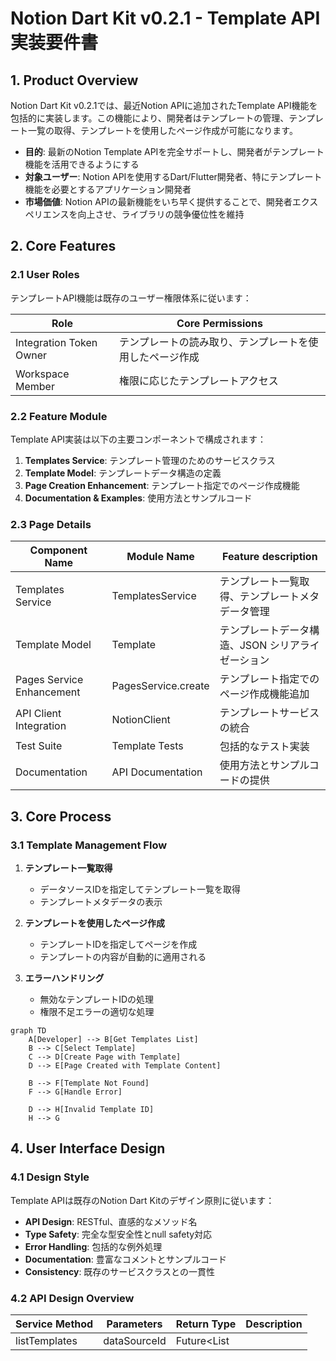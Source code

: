 # Notion Dart Kit v0.2.1 - Template API 実装要件書

## 1. Product Overview

Notion Dart Kit v0.2.1では、最近Notion APIに追加されたTemplate API機能を包括的に実装します。この機能により、開発者はテンプレートの管理、テンプレート一覧の取得、テンプレートを使用したページ作成が可能になります。

- **目的**: 最新のNotion Template APIを完全サポートし、開発者がテンプレート機能を活用できるようにする
- **対象ユーザー**: Notion APIを使用するDart/Flutter開発者、特にテンプレート機能を必要とするアプリケーション開発者
- **市場価値**: Notion APIの最新機能をいち早く提供することで、開発者エクスペリエンスを向上させ、ライブラリの競争優位性を維持

## 2. Core Features

### 2.1 User Roles
テンプレートAPI機能は既存のユーザー権限体系に従います：

| Role | Core Permissions |
|------|------------------|
| Integration Token Owner | テンプレートの読み取り、テンプレートを使用したページ作成 |
| Workspace Member | 権限に応じたテンプレートアクセス |

### 2.2 Feature Module

Template API実装は以下の主要コンポーネントで構成されます：

1. **Templates Service**: テンプレート管理のためのサービスクラス
2. **Template Model**: テンプレートデータ構造の定義
3. **Page Creation Enhancement**: テンプレート指定でのページ作成機能
4. **Documentation & Examples**: 使用方法とサンプルコード

### 2.3 Page Details

| Component Name | Module Name | Feature description |
|----------------|-------------|---------------------|
| Templates Service | TemplatesService | テンプレート一覧取得、テンプレートメタデータ管理 |
| Template Model | Template | テンプレートデータ構造、JSON シリアライゼーション |
| Pages Service Enhancement | PagesService.create | テンプレート指定でのページ作成機能追加 |
| API Client Integration | NotionClient | テンプレートサービスの統合 |
| Test Suite | Template Tests | 包括的なテスト実装 |
| Documentation | API Documentation | 使用方法とサンプルコードの提供 |

## 3. Core Process

### 3.1 Template Management Flow

1. **テンプレート一覧取得**
   - データソースIDを指定してテンプレート一覧を取得
   - テンプレートメタデータの表示

2. **テンプレートを使用したページ作成**
   - テンプレートIDを指定してページを作成
   - テンプレートの内容が自動的に適用される

3. **エラーハンドリング**
   - 無効なテンプレートIDの処理
   - 権限不足エラーの適切な処理

```mermaid
graph TD
    A[Developer] --> B[Get Templates List]
    B --> C[Select Template]
    C --> D[Create Page with Template]
    D --> E[Page Created with Template Content]
    
    B --> F[Template Not Found]
    F --> G[Handle Error]
    
    D --> H[Invalid Template ID]
    H --> G
```

## 4. User Interface Design

### 4.1 Design Style

Template APIは既存のNotion Dart Kitのデザイン原則に従います：

- **API Design**: RESTful、直感的なメソッド名
- **Type Safety**: 完全な型安全性とnull safety対応
- **Error Handling**: 包括的な例外処理
- **Documentation**: 豊富なコメントとサンプルコード
- **Consistency**: 既存のサービスクラスとの一貫性

### 4.2 API Design Overview

| Service Method | Parameters | Return Type | Description |
|----------------|------------|-------------|-------------|
| listTemplates | dataSourceId | Future<List<Template>> | データソースのテンプレート一覧を取得 |
| pages.create | parent, templateId, properties | Future<Page> | テンプレートを使用してページを作成 |

### 4.3 Code Examples

```dart
// テンプレート一覧の取得
final templates = await client.dataSources.listTemplates(dataSourceId);

// テンプレートを使用したページ作成
final page = await client.pages.create(
  parent: Parent.database(databaseId),
  templateId: templates.first.id,
  properties: {
    'Title': PropertyValue.title([RichText.text('新しいページ')])
  },
);
```